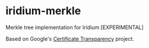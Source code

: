 # iridium-merkle
Merkle tree implementation for Iridium [EXPERIMENTAL]

Based on Google's [Certificate Transparency](https://github.com/google/certificate-transparency) project.
